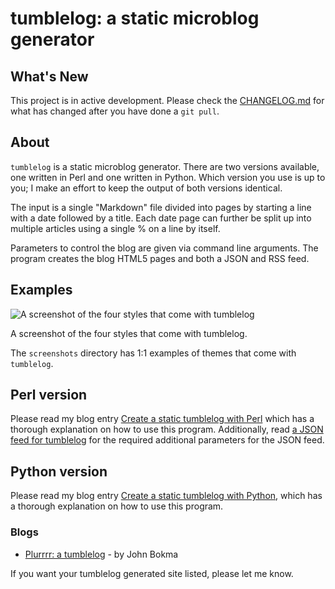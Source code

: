 # tumblelog: a static microblog generator

## What's New

This project is in active development. Please check the
[CHANGELOG.md](CHANGELOG.md) for what has changed after you have done
a `git pull`.

## About

`tumblelog` is a static microblog generator. There are two versions
available, one written in Perl and one written in Python. Which
version you use is up to you; I make an effort to keep the output of
both versions identical.

The input is a single "Markdown" file divided into pages by starting a
line with a date followed by a title. Each date page can further be
split up into multiple articles using a single % on a line by itself.

Parameters to control the blog are given via command line
arguments. The program creates the blog HTML5 pages and both a JSON
and RSS feed.

## Examples

![A screenshot of the four styles that come with tumblelog](https://repository-images.githubusercontent.com/178557390/b0ba5e80-d991-11e9-9022-c061e713a9ad)

A screenshot of the four styles that come with tumblelog.

The `screenshots` directory has 1:1 examples of themes that come
with `tumblelog`.

## Perl version

Please read my blog entry [Create a static tumblelog with Perl](http://johnbokma.com/blog/2019/03/30/tumblelog-perl.html) which has a thorough explanation on how to use this program. Additionally, read
[a JSON feed for tumblelog](http://johnbokma.com/blog/2019/04/03/a-json-feed-for-tumblelog.html)
for the required additional parameters for the JSON feed.

## Python version

Please read my blog entry [Create a static tumblelog with Python](http://johnbokma.com/blog/2019/04/07/tumblelog-python.html), which
has a thorough explanation on how to use this program.

### Blogs

- [Plurrrr: a tumblelog](http://plurrrr.com/) - by John Bokma

If you want your tumblelog generated site listed, please let me know.
